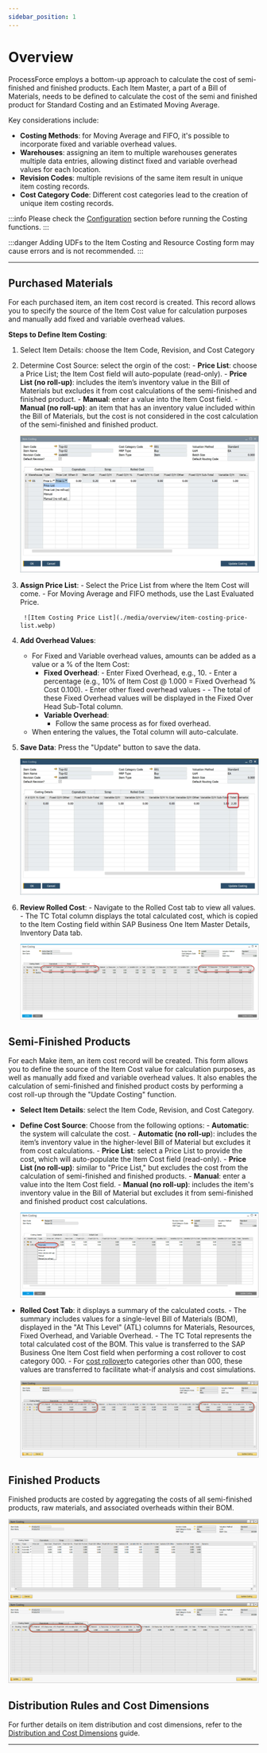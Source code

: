 ```yaml
---
sidebar_position: 1
---
```


# Overview

ProcessForce employs a bottom-up approach to calculate the cost of semi-finished and finished products. Each Item Master, a part of a Bill of Materials, needs to be defined to calculate the cost of the semi and finished product for Standard Costing and an Estimated Moving Average.

Key considerations include:

- **Costing Methods**: for Moving Average and FIFO, it's possible to incorporate fixed and variable overhead values.
- **Warehouses**: assigning an item to multiple warehouses generates multiple data entries, allowing distinct fixed and variable overhead values for each location.
- **Revision Codes**: multiple revisions of the same item result in unique item costing records.
- **Cost Category Code**: Different cost categories lead to the creation of unique item costing records.

:::info
    Please check the [Configuration](../configuration/overview.md) section before running the Costing functions.
:::

:::danger
    Adding UDFs to the Item Costing and Resource Costing form may cause errors and is not recommended.
:::

---

## Purchased Materials

For each purchased item, an item cost record is created. This record allows you to specify the source of the Item Cost value for calculation purposes and manually add fixed and variable overhead values.

**Steps to Define Item Costing**:

1. Select Item Details: choose the Item Code, Revision, and Cost Category
2. Determine Cost Source: select the orgin of the cost:
        - **Price List**: choose a Price List; the Item Cost field will auto-populate (read-only).
        - **Price List (no roll-up)**: includes the item’s inventory value in the Bill of Materials but excludes it from cost calculations of the semi-finished and finished product.
        - **Manual**: enter a value into the Item Cost field.
        - **Manual (no roll-up)**: an item that has an inventory value included within the Bill of Materials, but the cost is not considered in the cost calculation of the semi-finished and finished product.

    ![Item Costing](./media/overview/item-costing.webp)
3. **Assign Price List**:
        - Select the Price List from where the Item Cost will come.
        - For Moving Average and FIFO methods, use the Last Evaluated Price.

        ![Item Costing Price List](./media/overview/item-costing-price-list.webp)

4. **Add Overhead Values**:
    - For Fixed and Variable overhead values, amounts can be added as a value or a % of the Item Cost:
        - **Fixed Overhead**:
                - Enter Fixed Overhead, e.g., 10.
                - Enter a percentage (e.g., 10% of Item Cost @ 1.000 = Fixed Overhead % Cost 0.100).
                - Enter other fixed overhead values
                - - The total of these Fixed Overhead values will be displayed in the Fixed Over Head Sub-Total column.
        - **Variable Overhead**:
            - Follow the same process as for fixed overhead.
    - When entering the values, the Total column will auto-calculate.

5. **Save Data**: Press the "Update" button to save the data.

    ![Item costing Total](./media/overview/item-costing-total.webp)
6. **Review Rolled Cost**:
        - Navigate to the Rolled Cost tab to view all values.
        - The TC Total column displays the total calculated cost, which is copied to the Item Costing field within SAP Business One Item Master Details, Inventory Data tab.

    ![Item Costing Price Rolled Cost](./media/overview/item-costing-price-rolled-cost.webp)

## Semi-Finished Products

For each Make item, an item cost record will be created. This form allows you to define the source of the Item Cost value for calculation purposes, as well as manually add fixed and variable overhead values. It also enables the calculation of semi-finished and finished product costs by performing a cost roll-up through the "Update Costing" function.

- **Select Item Details**: select the Item Code, Revision, and Cost Category.
- **Define Cost Source**: Choose from the following options:
        - **Automatic**: the system will calculate the cost.
        - **Automatic (no roll-up**): includes the item’s inventory value in the higher-level Bill of Material but excludes it from cost calculations.
        - **Price List**: select a Price List to provide the cost, which will auto-populate the Item Cost field (read-only).
        - **Price List (no roll-up)**: similar to "Price List," but excludes the cost from the calculation of semi-finished and finished products.
        - **Manual**: enter a value into the Item Cost field.
        - **Manual (no roll-up)**: includes the item's inventory value in the Bill of Material but excludes it from semi-finished and finished product cost calculations.

    ![Item Costing Automatic Recipe](./media/overview/Item_Costing_Automatic_Recipe.png)

- **Rolled Cost Tab**: it displays a summary of the calculated costs.
        - The summary includes values for a single-level Bill of Materials (BOM), displayed in the "At This Level" (ATL) columns for Materials, Resources, Fixed Overhead, and Variable Overhead.
        - The TC Total represents the total calculated cost of the BOM. This value is transferred to the SAP Business One Item Cost field when performing a cost rollover to cost category 000.
        - For [cost rollover](../cost-categories.md)to categories other than 000, these values are transferred to facilitate what-if analysis and cost simulations.

    ![Semi Finished Products](./media/overview/semi-finished-products.png)

## Finished Products

Finished products are costed by aggregating the costs of all semi-finished products, raw materials, and associated overheads within their BOM.

![Finished Products](./media/overview/finished-products.png)
![Finished Products](./media/overview/finished-products-01.png)

## Distribution Rules and Cost Dimensions

For further details on item distribution and cost dimensions, refer to the [Distribution and Cost Dimensions](../distribution-and-cost-dimensions/item-distribution-and-cost-dimensions.md) guide.

---
